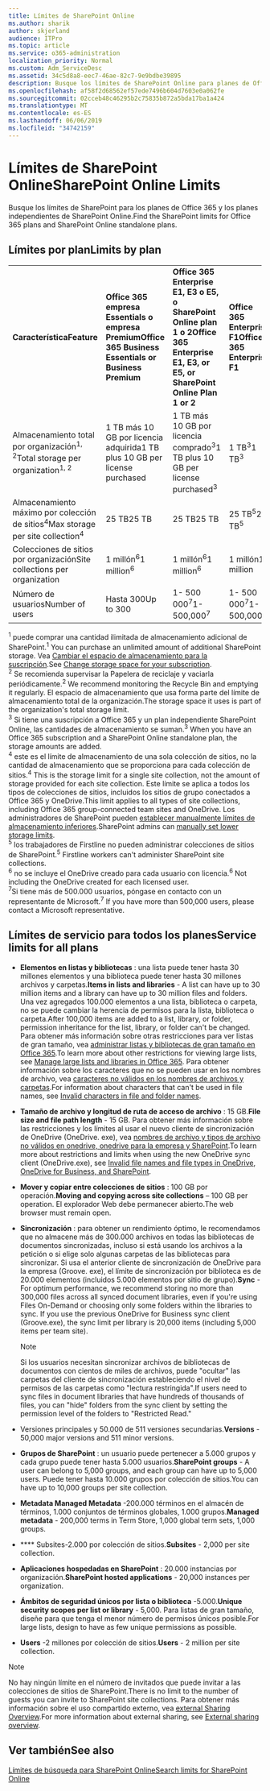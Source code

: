 ```yaml
---
title: Límites de SharePoint Online
ms.author: sharik
author: skjerland
audience: ITPro
ms.topic: article
ms.service: o365-administration
localization_priority: Normal
ms.custom: Adm_ServiceDesc
ms.assetid: 34c5d8a8-eec7-46ae-82c7-9e9bdbe39895
description: Busque los límites de SharePoint Online para planes de Office 365 Enterprise e independientes.
ms.openlocfilehash: af58f2d68562ef57ede7496b604d7603e0a062fe
ms.sourcegitcommit: 02cceb48c46295b2c75835b872a5bda17ba1a424
ms.translationtype: MT
ms.contentlocale: es-ES
ms.lasthandoff: 06/06/2019
ms.locfileid: "34742159"
---
```

# <a name="sharepoint-online-limits"></a><span data-ttu-id="7705a-103">Límites de SharePoint Online</span><span class="sxs-lookup"><span data-stu-id="7705a-103">SharePoint Online Limits</span></span> 

<span data-ttu-id="7705a-104">Busque los límites de SharePoint para los planes de Office 365 y los planes independientes de SharePoint Online.</span><span class="sxs-lookup"><span data-stu-id="7705a-104">Find the SharePoint limits for Office 365 plans and SharePoint Online standalone plans.</span></span>
  
## <a name="limits-by-plan"></a><span data-ttu-id="7705a-105">Límites por plan</span><span class="sxs-lookup"><span data-stu-id="7705a-105">Limits by plan</span></span> 

|||||
|:-----|:-----|:-----|:-----|
|<span data-ttu-id="7705a-106">**Característica**</span><span class="sxs-lookup"><span data-stu-id="7705a-106">**Feature**</span></span> <br/> |<span data-ttu-id="7705a-107">**Office 365 empresa Essentials o empresa Premium**</span><span class="sxs-lookup"><span data-stu-id="7705a-107">**Office 365 Business Essentials or Business Premium**</span></span> <br/> |<span data-ttu-id="7705a-108">**Office 365 Enterprise E1, E3 o E5, o SharePoint Online plan 1 o 2**</span><span class="sxs-lookup"><span data-stu-id="7705a-108">**Office 365 Enterprise E1, E3, or E5, or SharePoint Online Plan 1 or 2**</span></span> <br/> | <span data-ttu-id="7705a-109">**Office 365 Enterprise F1**</span><span class="sxs-lookup"><span data-stu-id="7705a-109">**Office 365 Enterprise F1**</span></span> <br/> |
|<span data-ttu-id="7705a-110">Almacenamiento total por organización<sup>1, 2</sup></span><span class="sxs-lookup"><span data-stu-id="7705a-110">Total storage per organization<sup>1, 2</sup></span></span> <br/> |<span data-ttu-id="7705a-111">1 TB más 10 GB por licencia adquirida</span><span class="sxs-lookup"><span data-stu-id="7705a-111">1 TB plus 10 GB per license purchased</span></span>  <br/> |<span data-ttu-id="7705a-112">1 TB más 10 GB por licencia comprado<sup>3</sup></span><span class="sxs-lookup"><span data-stu-id="7705a-112">1 TB plus 10 GB per license purchased<sup>3</sup></span></span> <br/> |<span data-ttu-id="7705a-113">1 TB<sup>3</sup></span><span class="sxs-lookup"><span data-stu-id="7705a-113">1 TB<sup>3</sup></span></span> <br/> |
|<span data-ttu-id="7705a-114">Almacenamiento máximo por colección de sitios<sup>4</sup></span><span class="sxs-lookup"><span data-stu-id="7705a-114">Max storage per site collection<sup>4</sup></span></span><br/> |<span data-ttu-id="7705a-115">25 TB</span><span class="sxs-lookup"><span data-stu-id="7705a-115">25 TB</span></span> <br/> |<span data-ttu-id="7705a-116">25 TB</span><span class="sxs-lookup"><span data-stu-id="7705a-116">25 TB</span></span> <br/> |<span data-ttu-id="7705a-117">25 TB<sup>5</sup></span><span class="sxs-lookup"><span data-stu-id="7705a-117">25 TB<sup>5</sup></span></span> <br/> |
|<span data-ttu-id="7705a-118">Colecciones de sitios por organización</span><span class="sxs-lookup"><span data-stu-id="7705a-118">Site collections per organization</span></span>  <br/> |<span data-ttu-id="7705a-119">1 millón<sup>6</sup></span><span class="sxs-lookup"><span data-stu-id="7705a-119">1 million<sup>6</sup></span></span> <br/> |<span data-ttu-id="7705a-120">1 millón<sup>6</sup></span><span class="sxs-lookup"><span data-stu-id="7705a-120">1 million<sup>6</sup></span></span> <br/> |<span data-ttu-id="7705a-121">1 millón</span><span class="sxs-lookup"><span data-stu-id="7705a-121">1 million</span></span><br/> |
|<span data-ttu-id="7705a-122">Número de usuarios</span><span class="sxs-lookup"><span data-stu-id="7705a-122">Number of users</span></span>  <br/> |<span data-ttu-id="7705a-123">Hasta 300</span><span class="sxs-lookup"><span data-stu-id="7705a-123">Up to 300</span></span>  <br/> |<span data-ttu-id="7705a-124">1- 500 000<sup>7</sup></span><span class="sxs-lookup"><span data-stu-id="7705a-124">1- 500,000<sup>7</sup></span></span> <br/> |<span data-ttu-id="7705a-125">1- 500 000<sup>7</sup></span><span class="sxs-lookup"><span data-stu-id="7705a-125">1- 500,000<sup>7</sup></span></span> <br/> |
   
<span data-ttu-id="7705a-126"><sup>1</sup> puede comprar una cantidad ilimitada de almacenamiento adicional de SharePoint.</span><span class="sxs-lookup"><span data-stu-id="7705a-126"><sup>1</sup> You can purchase an unlimited amount of additional SharePoint storage.</span></span> <span data-ttu-id="7705a-127">Vea [Cambiar el espacio de almacenamiento para la suscripción](/office365/admin/subscriptions-and-billing/add-storage-space).</span><span class="sxs-lookup"><span data-stu-id="7705a-127">See [Change storage space for your subscription](/office365/admin/subscriptions-and-billing/add-storage-space).</span></span> 
<br/><span data-ttu-id="7705a-128"><sup>2</sup> Se recomienda supervisar la Papelera de reciclaje y vaciarla periódicamente.</span><span class="sxs-lookup"><span data-stu-id="7705a-128"><sup>2</sup> We recommend monitoring the Recycle Bin and emptying it regularly.</span></span> <span data-ttu-id="7705a-129">El espacio de almacenamiento que usa forma parte del límite de almacenamiento total de la organización.</span><span class="sxs-lookup"><span data-stu-id="7705a-129">The storage space it uses is part of the organization's total storage limit.</span></span> 
<br/> <span data-ttu-id="7705a-130"><sup>3</sup> Si tiene una suscripción a Office 365 y un plan independiente SharePoint Online, las cantidades de almacenamiento se suman.</span><span class="sxs-lookup"><span data-stu-id="7705a-130"><sup>3</sup> When you have an Office 365 subscription and a SharePoint Online standalone plan, the storage amounts are added.</span></span> 
<br/> <span data-ttu-id="7705a-131"><sup>4</sup> este es el límite de almacenamiento de una sola colección de sitios, no la cantidad de almacenamiento que se proporciona para cada colección de sitios.</span><span class="sxs-lookup"><span data-stu-id="7705a-131"><sup>4</sup> This is the storage limit for a single site collection, not the amount of storage provided for each site collection.</span></span> <span data-ttu-id="7705a-132">Este límite se aplica a todos los tipos de colecciones de sitios, incluidos los sitios de grupo conectados a Office 365 y OneDrive.</span><span class="sxs-lookup"><span data-stu-id="7705a-132">This limit applies to all types of site collections, including Office 365 group-connected team sites and OneDrive.</span></span> <span data-ttu-id="7705a-133">Los administradores de SharePoint pueden [establecer manualmente límites de almacenamiento inferiores](/sharepoint/manage-site-collection-storage-limits).</span><span class="sxs-lookup"><span data-stu-id="7705a-133">SharePoint admins can [manually set lower storage limits](/sharepoint/manage-site-collection-storage-limits).</span></span> 
<br/> <span data-ttu-id="7705a-134"><sup>5</sup> los trabajadores de Firstline no pueden administrar colecciones de sitios de SharePoint.</span><span class="sxs-lookup"><span data-stu-id="7705a-134"><sup>5</sup> Firstline workers can't administer SharePoint site collections.</span></span> 
<br/> <span data-ttu-id="7705a-135"><sup>6</sup> no se incluye el OneDrive creado para cada usuario con licencia.</span><span class="sxs-lookup"><span data-stu-id="7705a-135"><sup>6</sup> Not including the OneDrive created for each licensed user.</span></span> 
<br/> <span data-ttu-id="7705a-136"><sup>7</sup>Si tiene más de 500.000 usuarios, póngase en contacto con un representante de Microsoft.</span><span class="sxs-lookup"><span data-stu-id="7705a-136"><sup>7</sup> If you have more than 500,000 users, please contact a Microsoft representative.</span></span> 
  

  
## <a name="service-limits-for-all-plans"></a><span data-ttu-id="7705a-137">Límites de servicio para todos los planes</span><span class="sxs-lookup"><span data-stu-id="7705a-137">Service limits for all plans</span></span>

- <span data-ttu-id="7705a-138">**Elementos en listas y bibliotecas** : una lista puede tener hasta 30 millones elementos y una biblioteca puede tener hasta 30 millones archivos y carpetas.</span><span class="sxs-lookup"><span data-stu-id="7705a-138">**Items in lists and libraries** - A list can have up to 30 million items and a library can have up to 30 million files and folders.</span></span> <span data-ttu-id="7705a-139">Una vez agregados 100.000 elementos a una lista, biblioteca o carpeta, no se puede cambiar la herencia de permisos para la lista, biblioteca o carpeta.</span><span class="sxs-lookup"><span data-stu-id="7705a-139">After 100,000 items are added to a list, library, or folder, permission inheritance for the list, library, or folder can't be changed.</span></span> <span data-ttu-id="7705a-140">Para obtener más información sobre otras restricciones para ver listas de gran tamaño, vea [administrar listas y bibliotecas de gran tamaño en Office 365](https://support.office.com/article/b4038448-ec0e-49b7-b853-679d3d8fb784).</span><span class="sxs-lookup"><span data-stu-id="7705a-140">To learn more about other restrictions for viewing large lists, see [Manage large lists and libraries in Office 365](https://support.office.com/article/b4038448-ec0e-49b7-b853-679d3d8fb784).</span></span> <span data-ttu-id="7705a-141">Para obtener información sobre los caracteres que no se pueden usar en los nombres de archivo, vea [caracteres no válidos en los nombres de archivos y carpetas](https://support.office.com/article/64883a5d-228e-48f5-b3d2-eb39e07630fa).</span><span class="sxs-lookup"><span data-stu-id="7705a-141">For information about characters that can't be used in file names, see [Invalid characters in file and folder names](https://support.office.com/article/64883a5d-228e-48f5-b3d2-eb39e07630fa).</span></span>

- <span data-ttu-id="7705a-142">**Tamaño de archivo y longitud de ruta de acceso de archivo** : 15 GB.</span><span class="sxs-lookup"><span data-stu-id="7705a-142">**File size and file path length** - 15 GB.</span></span> <span data-ttu-id="7705a-143">Para obtener más información sobre las restricciones y los límites al usar el nuevo cliente de sincronización de OneDrive (OneDrive. exe), vea [nombres de archivo y tipos de archivo no válidos en onedrive, onedrive para la empresa y SharePoint](https://support.office.com/article/64883a5d-228e-48f5-b3d2-eb39e07630fa).</span><span class="sxs-lookup"><span data-stu-id="7705a-143">To learn more about restrictions and limits when using the new OneDrive sync client (OneDrive.exe), see [Invalid file names and file types in OneDrive, OneDrive for Business, and SharePoint](https://support.office.com/article/64883a5d-228e-48f5-b3d2-eb39e07630fa).</span></span>

- <span data-ttu-id="7705a-144">**Mover y copiar entre colecciones de sitios** : 100 GB por operación.</span><span class="sxs-lookup"><span data-stu-id="7705a-144">**Moving and copying across site collections** – 100 GB per operation.</span></span> <span data-ttu-id="7705a-145">El explorador Web debe permanecer abierto.</span><span class="sxs-lookup"><span data-stu-id="7705a-145">The web browser must remain open.</span></span>

- <span data-ttu-id="7705a-146">**Sincronización** : para obtener un rendimiento óptimo, le recomendamos que no almacene más de 300.000 archivos en todas las bibliotecas de documentos sincronizadas, incluso si está usando los archivos a la petición o si elige solo algunas carpetas de las bibliotecas para sincronizar. Si usa el anterior cliente de sincronización de OneDrive para la empresa (Groove. exe), el límite de sincronización por biblioteca es de 20.000 elementos (incluidos 5.000 elementos por sitio de grupo).</span><span class="sxs-lookup"><span data-stu-id="7705a-146">**Sync** - For optimum performance, we recommend storing no more than 300,000 files across all synced document libraries, even if you're using Files On-Demand or choosing only some folders within the libraries to sync. If you use the previous OneDrive for Business sync client (Groove.exe), the sync limit per library is 20,000 items (including 5,000 items per team site).</span></span>

    > [!NOTE]
    > <span data-ttu-id="7705a-147">Si los usuarios necesitan sincronizar archivos de bibliotecas de documentos con cientos de miles de archivos, puede "ocultar" las carpetas del cliente de sincronización estableciendo el nivel de permisos de las carpetas como "lectura restringida".</span><span class="sxs-lookup"><span data-stu-id="7705a-147">If users need to sync files in document libraries that have hundreds of thousands of files, you can "hide" folders from the sync client by setting the permission level of the folders to "Restricted Read."</span></span> 

- <span data-ttu-id="7705a-148">Versiones principales y 50.000 de 511 versiones secundarias.</span><span class="sxs-lookup"><span data-stu-id="7705a-148">**Versions** - 50,000 major versions and 511 minor versions.</span></span>

- <span data-ttu-id="7705a-149">**Grupos de SharePoint** : un usuario puede pertenecer a 5.000 grupos y cada grupo puede tener hasta 5.000 usuarios.</span><span class="sxs-lookup"><span data-stu-id="7705a-149">**SharePoint groups** - A user can belong to 5,000 groups, and each group can have up to 5,000 users.</span></span> <span data-ttu-id="7705a-150">Puede tener hasta 10.000 grupos por colección de sitios.</span><span class="sxs-lookup"><span data-stu-id="7705a-150">You can have up to 10,000 groups per site collection.</span></span>

- <span data-ttu-id="7705a-151">**Metadata Managed Metadata** -200.000 términos en el almacén de términos, 1.000 conjuntos de términos globales, 1.000 grupos.</span><span class="sxs-lookup"><span data-stu-id="7705a-151">**Managed metadata** - 200,000 terms in Term Store, 1,000 global term sets, 1,000 groups.</span></span>

- <span data-ttu-id="7705a-152">\*\*\*\* Subsites-2.000 por colección de sitios.</span><span class="sxs-lookup"><span data-stu-id="7705a-152">**Subsites** - 2,000 per site collection.</span></span>

- <span data-ttu-id="7705a-153">**Aplicaciones hospedadas en SharePoint** : 20.000 instancias por organización.</span><span class="sxs-lookup"><span data-stu-id="7705a-153">**SharePoint hosted applications** - 20,000 instances per organization.</span></span>

- <span data-ttu-id="7705a-154">**Ámbitos de seguridad únicos por lista o biblioteca** -5.000.</span><span class="sxs-lookup"><span data-stu-id="7705a-154">**Unique security scopes per list or library** - 5,000.</span></span> <span data-ttu-id="7705a-155">Para listas de gran tamaño, diseñe para que tenga el menor número de permisos únicos posible.</span><span class="sxs-lookup"><span data-stu-id="7705a-155">For large lists, design to have as few unique permissions as possible.</span></span>

- <span data-ttu-id="7705a-156">**Users** -2 millones por colección de sitios.</span><span class="sxs-lookup"><span data-stu-id="7705a-156">**Users** - 2 million per site collection.</span></span>

> [!NOTE]
> <span data-ttu-id="7705a-157">No hay ningún límite en el número de invitados que puede invitar a las colecciones de sitios de SharePoint.</span><span class="sxs-lookup"><span data-stu-id="7705a-157">There is no limit to the number of guests you can invite to SharePoint site collections.</span></span> <span data-ttu-id="7705a-158">Para obtener más información sobre el uso compartido externo, vea [external Sharing Overview](/sharepoint/external-sharing-overview).</span><span class="sxs-lookup"><span data-stu-id="7705a-158">For more information about external sharing, see [External sharing overview](/sharepoint/external-sharing-overview).</span></span>

## <a name="see-also"></a><span data-ttu-id="7705a-159">Ver también</span><span class="sxs-lookup"><span data-stu-id="7705a-159">See also</span></span>

[<span data-ttu-id="7705a-160">Límites de búsqueda para SharePoint Online</span><span class="sxs-lookup"><span data-stu-id="7705a-160">Search limits for SharePoint Online</span></span>](/sharepoint/search-limits)
